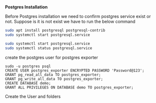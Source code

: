 **Postgres Installation**

Before Postgres installation we need to confirm postgres service exist or not. Suppose is it is not exist we have to run the below command
```bash
sudo apt install postgresql postgresql-contrib
sudo systemctl start postgresql.service

sudo systemctl start postgresql.service
sudo systemctl status postgresql.service
```

create the postgres user for postgres exporter
```
sudo -u postgres psql
CREATE USER postgres_exporter ENCRYPTED PASSWORD 'Password@123';
GRANT pg_read_all_data TO postgres_exporter;
GRANT pg_write_all_data TO postgres_exporter;
CREATE DATABASE demo;
GRANT ALL PRIVILEGES ON DATABASE demo TO postgres_exporter;
```

Create the User and folders 

